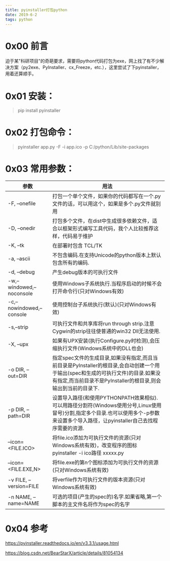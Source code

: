 ```yaml
---
title: pyinstaller打包python
date: 2019-6-2
tags: python
---
```

# 0x00 前言



迫于某"科研项目"的奇葩要求，需要将python代码打包为exe，网上找了有不少解决方案（py2exe、PyInstaller、cx_Freeze，etc.），这里尝试了下pyinstaller，用着还算顺手。

# 0x01 安装：



>  pip install pyinstaller

# 0x02 打包命令：



> pyinstaller app.py -F -i app.ico -p C:/python/Lib/site-packages

# 0x03 常用参数：



| 参数                    | 用法                                                         |
| ----------------------- | ------------------------------------------------------------ |
| -F, –onefile            | 打包一个单个文件，如果你的代码都写在一个.py文件的话，可以用这个，如果是多个.py文件就别用 |
| -D, –onedir             | 打包多个文件，在dist中生成很多依赖文件，适合以框架形式编写工具代码，我个人比较推荐这样，代码易于维护 |
| -K, –tk                 | 在部署时包含 TCL/TK                                          |
| -a, –ascii              | 不包含编码.在支持Unicode的python版本上默认包含所有的编码.    |
| -d, –debug              | 产生debug版本的可执行文件                                    |
| -w,–windowed,–noconsole | 使用Windows子系统执行.当程序启动的时候不会打开命令行(只对Windows有效) |
| -c,–nowindowed,–console | 使用控制台子系统执行(默认)(只对Windows有效)                  |
| -s,–strip               | 可执行文件和共享库将run through strip.注意Cygwin的strip往往使普通的win32 Dll无法使用. |
| -X, –upx                | 如果有UPX安装(执行Configure.py时检测),会压缩执行文件(Windows系统中的DLL也会) |
| -o DIR, –out=DIR        | 指定spec文件的生成目录,如果没有指定,而且当前目录是PyInstaller的根目录,会自动创建一个用于输出(spec和生成的可执行文件)的目录.如果没有指定,而当前目录不是PyInstaller的根目录,则会输出到当前的目录下. |
| -p DIR, –path=DIR       | 设置导入路径(和使用PYTHONPATH效果相似).可以用路径分割符(Windows使用分号,Linux使用冒号)分割,指定多个目录.也可以使用多个-p参数来设置多个导入路径，让pyinstaller自己去找程序需要的资源. |
| –icon=<FILE.ICO>        | 将file.ico添加为可执行文件的资源(只对Windows系统有效)，改变程序的图标  pyinstaller -i  ico路径 xxxxx.py |
| –icon=<FILE.EXE,N>      | 将file.exe的第n个图标添加为可执行文件的资源(只对Windows系统有效) |
| -v FILE, –version=FILE  | 将verfile作为可执行文件的版本资源(只对Windows系统有效)       |
| -n NAME, –name=NAME     | 可选的项目(产生的spec的)名字.如果省略,第一个脚本的主文件名将作为spec的名字 |



# 0x04 参考

<https://pyinstaller.readthedocs.io/en/v3.3.1/usage.html>

<https://blog.csdn.net/BearStarX/article/details/81054134>

